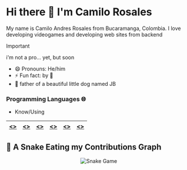 # Hi there 👋 I'm Camilo Rosales

My name is Camilo Andres Rosales from Bucaramanga, Colombia. I love developing videogames and developing web sites from backend 

>[!IMPORTANT]
>i'm not a pro... yet, but soon

- 😄 Pronouns: He/him
- ⚡ Fun fact: []() by []()🤯
- :dog: father of a beautiful little dog named JB

### Programming Languages 🌐

- Know/Using

| [<>]()  | [<>]()  | [<>]()  |  [<>]() |  [<>]() | [<>]()  |
|---|---|---|---|---|---|

## 🐍 A Snake Eating my Contributions Graph
	
<p align = "center">
	<img src = "https://github.com/TheLiightBringer/TheLiightBringer/blob/output/github-contribution-grid-snake.svg?" alt = "Snake Game"/>
</p>

